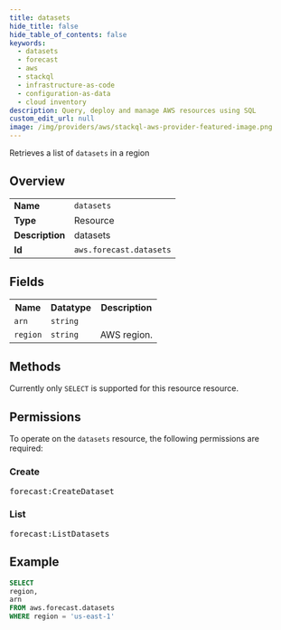 ```yaml
---
title: datasets
hide_title: false
hide_table_of_contents: false
keywords:
  - datasets
  - forecast
  - aws
  - stackql
  - infrastructure-as-code
  - configuration-as-data
  - cloud inventory
description: Query, deploy and manage AWS resources using SQL
custom_edit_url: null
image: /img/providers/aws/stackql-aws-provider-featured-image.png
---
```

Retrieves a list of <code>datasets</code> in a region

## Overview
<table><tbody>
<tr><td><b>Name</b></td><td><code>datasets</code></td></tr>
<tr><td><b>Type</b></td><td>Resource</td></tr>
<tr><td><b>Description</b></td><td>datasets</td></tr>
<tr><td><b>Id</b></td><td><code>aws.forecast.datasets</code></td></tr>
</tbody></table>

## Fields
<table><tbody>
<tr><th>Name</th><th>Datatype</th><th>Description</th></tr>
<tr><td><code>arn</code></td><td><code>string</code></td><td></td></tr>
<tr><td><code>region</code></td><td><code>string</code></td><td>AWS region.</td></tr>

</tbody></table>

## Methods
Currently only <code>SELECT</code> is supported for this resource resource.

## Permissions

To operate on the <code>datasets</code> resource, the following permissions are required:

### Create
<pre>
forecast:CreateDataset</pre>

### List
<pre>
forecast:ListDatasets</pre>


## Example
```sql
SELECT
region,
arn
FROM aws.forecast.datasets
WHERE region = 'us-east-1'
```
